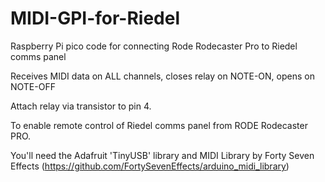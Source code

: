 # MIDI-GPI-for-Riedel
Raspberry Pi pico code for connecting Rode Rodecaster Pro to Riedel comms panel

Receives MIDI data on ALL channels, closes relay on NOTE-ON, opens on NOTE-OFF

Attach relay via transistor to pin 4.

To enable remote control of Riedel comms panel from RODE Rodecaster PRO.

You'll need the Adafruit 'TinyUSB' library and  MIDI Library by Forty Seven Effects (https://github.com/FortySevenEffects/arduino_midi_library)
